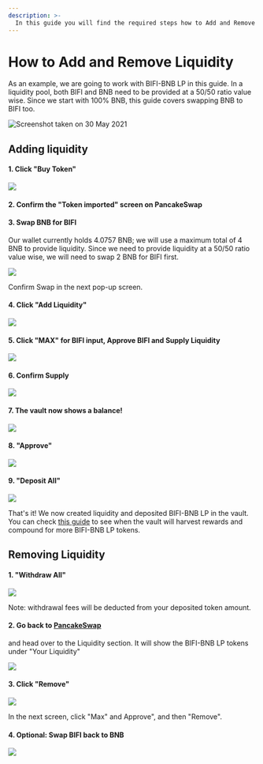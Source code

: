 ```yaml
---
description: >-
  In this guide you will find the required steps how to Add and Remove Liquidity as well as staking and unstaking it from the vault.
---
```


# How to Add and Remove Liquidity

As an example, we are going to work with BIFI-BNB LP in this guide. In a liquidity pool, both BIFI and BNB need to be provided at a 50/50 ratio value wise. Since we start with 100% BNB, this guide covers swapping BNB to BIFI too. 

![Screenshot taken on 30 May 2021](../../.gitbook/assets/add-liq-bifi-bnb-lp-rate.png)

## Adding liquidity

#### 1. Click "Buy Token"

![](../../.gitbook/assets/add-liq-buy-token.png)

#### 2. Confirm the "Token imported" screen on PancakeSwap

#### 3. Swap BNB for BIFI

Our wallet currently holds 4.0757 BNB; we will use a maximum total of 4 BNB to provide liquidity. Since we need to provide liquidity at a 50/50 ratio value wise, we will need to swap 2 BNB for BIFI first.

![](../../.gitbook/assets/add-liq-swap-bnb-to-bifi.png)

Confirm Swap in the next pop-up screen.

#### 4. Click "Add Liquidity"

![](../../.gitbook/assets/add-liq-button.png)

#### 5. Click "MAX" for BIFI input, Approve BIFI and Supply Liquidity

![](../../.gitbook/assets/add-liq-supply-bifi-bnb-lp.png)

#### 6. Confirm Supply

![](../../.gitbook/assets/add-liq-confirm-supply.png)

#### 7. The vault now shows a balance!

![](../../.gitbook/assets/add-liq-balance.png)

#### 8. "Approve"

![](../../.gitbook/assets/add-liq-approve-vault.png)

#### 9. "Deposit All"

![](../../.gitbook/assets/add-liq-deposit-all.png)

That's it! We now created liquidity and deposited BIFI-BNB LP in the vault. You can check [this guide](../../faq/how-to-guides/how-to-check-harvesting-compounding-rate.md) to see when the vault will harvest rewards and compound for more BIFI-BNB LP tokens.

## Removing Liquidity

#### 1. "Withdraw All"

![](../../.gitbook/assets/remove-liq-withdraw-all.png)

Note: withdrawal fees will be deducted from your deposited token amount.

#### 2. Go back to [PancakeSwap](https://exchange.pancakeswap.finance/#/pool)

and head over to the Liquidity section. It will show the BIFI-BNB LP tokens under "Your Liquidity"

![](../../.gitbook/assets/remove-liq-pancake-liquidity.png)

#### 3. Click "Remove"

![](../../.gitbook/assets/remove-liq-remove.png)

In the next screen, click "Max" and Approve", and then "Remove".

#### 4. Optional: Swap BIFI back to BNB

![](../../.gitbook/assets/remove-liq-swap-back.png)